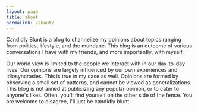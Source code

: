 ```yaml
---
layout: page
title: about
permalink: /about/
---
```


Candidly Blunt is a blog to channelize my opinions about topics ranging from politics, lifestyle, and the mundane. This blog is an outcome of various conversations I have with my friends, and more importantly, with myself. 

Our world view is limited to the people we interact with in our day-to-day lives. Our opinions are largely influenced by our own experiences and idiosyncrasies. This is true in my case as well. Opinions are formed by observing a small set of patterns, and cannot be viewed as generalizations. This blog is not aimed at publicizing any popular opinion, or to cater to anyone's likes. Often, you'll find yourself on the other side of the fence. You are welcome to disagree, I'll just be candidly blunt.